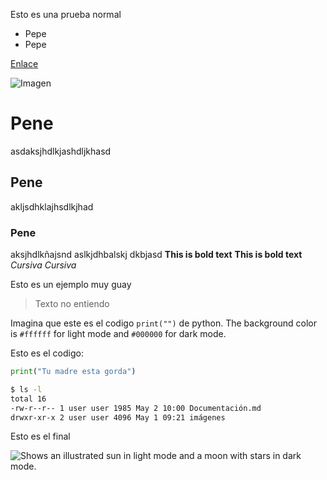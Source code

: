 Esto es una prueba normal

- Pepe
- Pepe

[Enlace](https://www.ejemplo.com)

![Imagen](ruta/a/imagen.jpg)

# Pene
asdaksjhdlkjashdljkhasd
## Pene
akljsdhklajhsdlkjhad
### Pene
aksjhdlkñajsnd aslkjdhbalskj dkbjasd 
**This is bold text**
__This is bold text__
_Cursiva_
*Cursiva*


Esto es un ejemplo muy guay

> Texto no entiendo

Imagina que este es el codigo `print("")` de python.
The background color is `#ffffff` for light mode and `#000000` for dark mode.

Esto es el codigo:
```python
print("Tu madre esta gorda")
```
```bash
$ ls -l
total 16
-rw-r--r-- 1 user user 1985 May 2 10:00 Documentación.md
drwxr-xr-x 2 user user 4096 May 1 09:21 imágenes
```
Esto es el final

<picture>
  <source media="(prefers-color-scheme: dark)" srcset="https://user-images.githubusercontent.com/25423296/163456776-7f95b81a-f1ed-45f7-b7ab-8fa810d529fa.png">
  <source media="(prefers-color-scheme: light)" srcset="https://user-images.githubusercontent.com/25423296/163456779-a8556205-d0a5-45e2-ac17-42d089e3c3f8.png">
  <img alt="Shows an illustrated sun in light mode and a moon with stars in dark mode." src="https://user-images.githubusercontent.com/25423296/163456779-a8556205-d0a5-45e2-ac17-42d089e3c3f8.png">
</picture>





